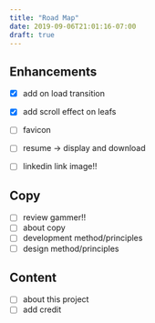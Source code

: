 ```yaml
---
title: "Road Map"
date: 2019-09-06T21:01:16-07:00
draft: true
---
```



## Enhancements

- [X] add on load transition 
- [X] add scroll effect on leafs
- [ ] favicon
- [ ] resume -> display and download
- [ ] linkedin link image!!
  

## Copy

- [ ] review gammer!!
- [ ] about copy 
- [ ] development method/principles
- [ ] design method/principles 

## Content

- [ ] about this project 
- [ ] add credit